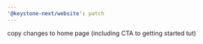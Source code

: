 ```yaml
---
'@keystone-next/website': patch
---
```


copy changes to home page (including CTA to getting started tut)
